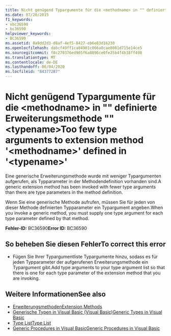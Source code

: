 ```yaml
---
title: Nicht genügend Typargumente für die <methodname> in "" definierte Erweiterungsmethode "" <typename>
ms.date: 07/20/2015
f1_keywords:
- vbc36590
- bc36590
helpviewer_keywords:
- BC36590
ms.assetid: 8a9dd2d3-d8af-4ef5-8427-eb6e83d16230
ms.openlocfilehash: dabcf49ff1ca84901c066a8cae8081d715e14ce5
ms.sourcegitcommit: f8c270376ed905f6a8896ce0fe25b4f4b38ff498
ms.translationtype: MT
ms.contentlocale: de-DE
ms.lasthandoff: 06/04/2020
ms.locfileid: "84377287"
---
```

# <a name="too-few-type-arguments-to-extension-method-methodname-defined-in-typename"></a><span data-ttu-id="fa6bc-102">Nicht genügend Typargumente für die \<methodname> in "" definierte Erweiterungsmethode "" \<typename></span><span class="sxs-lookup"><span data-stu-id="fa6bc-102">Too few type arguments to extension method '\<methodname>' defined in '\<typename>'</span></span>
<span data-ttu-id="fa6bc-103">Eine generische Erweiterungsmethode wurde mit weniger Typargumenten aufgerufen, als Typparameter in der Methodendefinition vorhanden sind.</span><span class="sxs-lookup"><span data-stu-id="fa6bc-103">A generic extension method has been invoked with fewer type arguments than there are type parameters in the method definition.</span></span>  
  
 <span data-ttu-id="fa6bc-104">Wenn Sie eine generische Methode aufrufen, müssen Sie für jeden von dieser Methode definierten Typparameter ein Typargument angeben.</span><span class="sxs-lookup"><span data-stu-id="fa6bc-104">When you invoke a generic method, you must supply one type argument for each type parameter defined by that method.</span></span>  
  
 <span data-ttu-id="fa6bc-105">**Fehler-ID:** BC36590</span><span class="sxs-lookup"><span data-stu-id="fa6bc-105">**Error ID:** BC36590</span></span>  
  
## <a name="to-correct-this-error"></a><span data-ttu-id="fa6bc-106">So beheben Sie diesen Fehler</span><span class="sxs-lookup"><span data-stu-id="fa6bc-106">To correct this error</span></span>  
  
- <span data-ttu-id="fa6bc-107">Fügen Sie Ihrer Typargumentliste Typargumente hinzu, sodass es für jeden Typparameter der aufgerufenen Erweiterungsmethode ein Typargument gibt.</span><span class="sxs-lookup"><span data-stu-id="fa6bc-107">Add type arguments to your type argument list so that there is one for each type parameter of the extension method that you are invoking.</span></span>  
  
## <a name="see-also"></a><span data-ttu-id="fa6bc-108">Weitere Informationen</span><span class="sxs-lookup"><span data-stu-id="fa6bc-108">See also</span></span>

- [<span data-ttu-id="fa6bc-109">Erweiterungsmethoden</span><span class="sxs-lookup"><span data-stu-id="fa6bc-109">Extension Methods</span></span>](../programming-guide/language-features/procedures/extension-methods.md)
- [<span data-ttu-id="fa6bc-110">Generische Typen in Visual Basic (Visual Basic)</span><span class="sxs-lookup"><span data-stu-id="fa6bc-110">Generic Types in Visual Basic</span></span>](../programming-guide/language-features/data-types/generic-types.md)
- [<span data-ttu-id="fa6bc-111">Type List</span><span class="sxs-lookup"><span data-stu-id="fa6bc-111">Type List</span></span>](../language-reference/statements/type-list.md)
- [<span data-ttu-id="fa6bc-112">Generic Procedures in Visual Basic</span><span class="sxs-lookup"><span data-stu-id="fa6bc-112">Generic Procedures in Visual Basic</span></span>](../programming-guide/language-features/data-types/generic-procedures.md)
